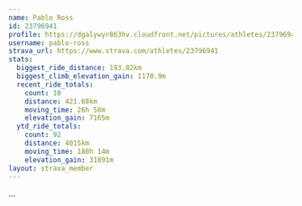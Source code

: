 ```yaml
---
name: Pablo Ross
id: 23796941
profile: https://dgalywyr863hv.cloudfront.net/pictures/athletes/23796941/14615399/1/large.jpg
username: pablo-ross
strava_url: https://www.strava.com/athletes/23796941
stats:
  biggest_ride_distance: 193.82km
  biggest_climb_elevation_gain: 1170.9m
  recent_ride_totals:
    count: 10
    distance: 421.68km
    moving_time: 26h 58m
    elevation_gain: 7165m
  ytd_ride_totals:
    count: 92
    distance: 4015km
    moving_time: 180h 14m
    elevation_gain: 31891m
layout: strava_member
--- 
```

...
